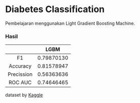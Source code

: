 # Diabetes Classification

Pembelajaran menggunakan Light Gradient Boosting Machine.

### Hasil
|  | LGBM | 
| :---: | :---: | 
| F1 | 0.79870130 | 
| Accuracy | 0.81578947 | 
| Precission | 0.56363636 | 
| ROC AUC | 0.74646465 | 

dataset by [Kaggle](https://www.kaggle.com/competitions/diabetes-classification/)
